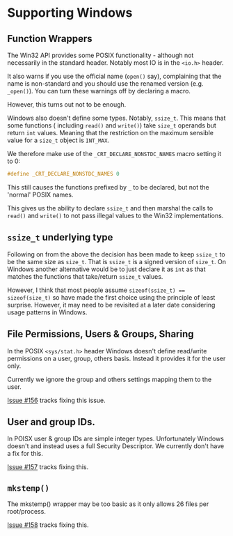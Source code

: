 # Supporting Windows

## Function Wrappers

The Win32 API provides some POSIX functionality - although not necessarily in the standard header.
Notably most IO is in the `<io.h>` header.

It also warns if you use the official name (`open()` say), complaining that the name is non-standard
and you should use the renamed version (e.g. `_open()`).  You can turn these warnings off by
declaring a macro.

However, this turns out not to be enough.

Windows also doesn't define some types.  Notably, `ssize_t`.  This means that some functions (
including `read()` and `write()`) take `size_t` operands but return `int` values.  Meaning that the
restriction on the maximum sensible value for a `size_t` object is `INT_MAX`.

We therefore make use of the `_CRT_DECLARE_NONSTDC_NAMES` macro setting it to 0:

```c
#define _CRT_DECLARE_NONSTDC_NAMES 0
```

This still causes the functions prefixed by `_` to be declared, but not the 'normal' POSIX names.

This gives us the ability to declare `ssize_t` and then marshal the calls to `read()` and `write()`
to not pass illegal values to the Win32 implementations.

## `ssize_t` underlying type

Following on from the above the decision has been made to keep `ssize_t` to be the same size as
`size_t`.  That is `ssize_t` is a signed version of `size_t`.  On Windows another alternative would
be to just declare it as `int` as that matches the functions that take/return `ssize_t` values.

However, I think that most people assume `sizeof(ssize_t) == sizeof(size_t)` so have made the first
choice using the principle of least surprise.  However, it may need to be revisited at a later date
considering usage patterns in Windows.

## File Permissions, Users & Groups, Sharing

In the POSIX `<sys/stat.h>` header Windows doesn't define read/write permissions on a user, group,
others basis.  Instead it provides it for the user only.

Currently we ignore the group and others settings mapping them to the user.

[Issue #156](https://github.com/matt-gretton-dann/gd-posix-apps/issues/156) tracks fixing this
issue.

## User and group IDs.

In POISX user & group IDs are simple integer types.  Unfortunately Windows doesn't and instead uses
a full Security Descriptor.  We currently don't have a fix for this.

[Issue #157](https://github.com/matt-gretton-dann/gd-posix-apps/issues/157) tracks fixing this.

## `mkstemp()`

The mkstemp() wrapper may be too basic as it only allows 26 files per root/process.

 [Issue #158](https://github.com/matt-gretton-dann/gd-posix-apps/issues/158) tracks fixing this.
